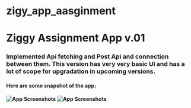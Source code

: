 # zigy_app_aasginment

<h1>Ziggy Assignment App v.01</h1>

<h3>Implemented Api fetching and Post Api and connection between them. This version has very very basic UI and has a lot of scope for upgradation in upcoming versions.</h3>

<h4>Here are some snapshot of the app:<h4>

<img src="https://user-images.githubusercontent.com/79656610/220709997-bb196ecc-67b7-4486-a503-3995963e23ec.png" alt="App Screenshots"/>
<img src="https://user-images.githubusercontent.com/79656610/220710215-29f34719-cd6c-4833-9758-2fe621015b6e.png" alt="App Screenshots"/>
